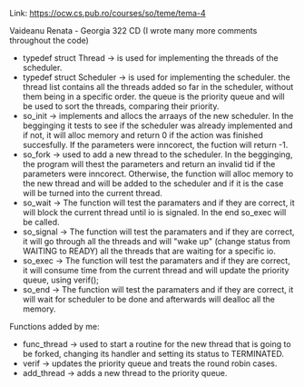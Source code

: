 Link: https://ocw.cs.pub.ro/courses/so/teme/tema-4

Vaideanu Renata - Georgia 322 CD
(I wrote many more comments throughout the code)

- typedef struct Thread -> is used for implementing the threads of the scheduler.
- typedef struct Scheduler -> is used for implementing the scheduler.
   the thread list contains all the threads added so far in the scheduler, without
them being in a specific order.
   the queue is the priority queue and will be used to sort the threads, comparing their
priority.
- so_init -> implements and allocs the arraays of the new scheduler. In the begginging
it tests to see if the scheduler was already implemented and if not, it will alloc memory
and return 0 if the action was finished succesfully. If the parameters were inncorect, the 
fuction will return -1.
- so_fork -> used to add a new thread to the scheduler. In the begginging, the program will
thest the parameters and return an invalid tid if the parameters were inncorect. Otherwise, 
the function will alloc memory to the new thread and will be added to the scheduler and if 
it is the case will be turned into the current thread. 
- so_wait -> The function will test the paramaters and if they are correct, it will block 
the current thread until io is signaled. In the end so_exec will be called.
- so_signal -> The function will test the paramaters and if they are correct, it will go 
through all the threads and will "wake up" (change status from WAITING to READY) all the 
threads that are waiting for a specific io.
- so_exec -> The function will test the paramaters and if they are correct, it will consume
time from the current thread and will update the priority queue, using verif();
- so_end -> The function will test the paramaters and if they are correct, it will wait for 
scheduler to be done and afterwards will dealloc all the memory.


Functions added by me:
- func_thread -> used to start a routine for the new thread that is going to be forked, changing 
its handler and setting its status to TERMINATED.
- verif -> updates the priority queue and treats the round robin cases.
- add_thread -> adds a new thread to the priority queue.
